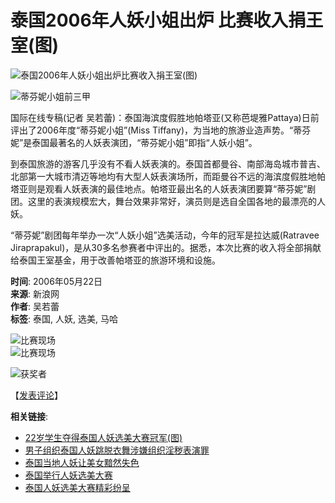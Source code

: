 # 泰国2006年人妖小姐出炉 比赛收入捐王室(图)

![泰国2006年人妖小姐出炉比赛收入捐王室(图)](http://image2.sina.com.cn/dy/w/2006-05-22/U1400P1T1D9934326F21DT20060522164150.jpg)

![蒂芬妮小姐前三甲](http://image2.sina.com.cn/dy/w/2006-05-22/U1400P1T1D9934326F23DT20060522164150.jpg)

国际在线专稿(记者 吴若蕾)：泰国海滨度假胜地帕塔亚(又称芭堤雅Pattaya)日前评出了2006年度“蒂芬妮小姐”(Miss Tiffany)，为当地的旅游业造声势。“蒂芬妮”是泰国最著名的人妖表演团，“蒂芬妮小姐”即指“人妖小姐”。

到泰国旅游的游客几乎没有不看人妖表演的。泰国首都曼谷、南部海岛城市普吉、北部第一大城市清迈等地均有大型人妖表演场所，而距曼谷不远的海滨度假胜地帕塔亚则是观看人妖表演的最佳地点。帕塔亚最出名的人妖表演团要算“蒂芬妮”剧团。这里的表演规模宏大，舞台效果非常好，演员则是选自全国各地的最漂亮的人妖。

“蒂芬妮”剧团每年举办一次“人妖小姐”选美活动，今年的冠军是拉达威(Ratravee Jiraprapakul)，是从30多名参赛者中评出的。据悉，本次比赛的收入将全部捐献给泰国王室基金，用于改善帕塔亚的旅游环境和设施。

**时间**: 2006年05月22日  
**来源**: 新浪网  
**作者**: 吴若蕾  
**标签**: 泰国, 人妖, 选美, 马哈

![比赛现场](http://image2.sina.com.cn/dy/images/xfrd_04.gif)  
![比赛现场](http://image2.sina.com.cn/dy/images/xfrd_04.gif)  

![获奖者](http://image2.sina.com.cn/dy/images/xfrd_03.gif)  

【[发表评论](http://comment4.news.sina.com.cn/comment/comment4.html?channel=gj&newsid=1-1-9934326&style=0)】 

**相关链接**:  
- [22岁学生夺得泰国人妖选美大赛冠军(图)](http://news.sina.com.cn/s/2006-05-22/07038988079s.shtml)  
- [男子组织泰国人妖跳脱衣舞涉嫌组织淫秽表演罪](http://news.sina.com.cn/s/2006-05-10/14308887874s.shtml)  
- [泰国当地人妖让美女黯然失色](http://news.sina.com.cn/s/p/2005-07-09/13397177974.shtml)  
- [泰国举行人妖选美大赛](http://news.sina.com.cn/s/2005-05-13/16026634780.shtml)  
- [泰国人妖选美大赛精彩纷呈](http://news.sina.com.cn/s/2005-05-08/16096581395.shtml)  